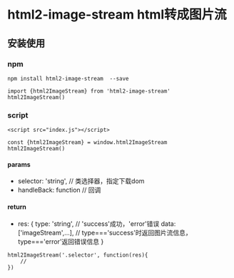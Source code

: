 # html2-image-stream html转成图片流

## 安装使用

### npm
```
npm install html2-image-stream  --save

import {html2ImageStream} from 'html2-image-stream'
html2ImageStream()
```

### script
```
<script src="index.js"></script>

const {html2ImageStream} = window.html2ImageStream
html2ImageStream()
```

#### params
* selector: 'string', // 类选择器，指定下载dom
* handleBack: function // 回调
#### return
* res: {
    type: 'string', // 'success'成功，'error'错误
    data: ['imageStream',...], // type==='success'时返回图片流信息，type==='error'返回错误信息
}
```
html2ImageStream('.selector', function(res){
    // 
})
```
